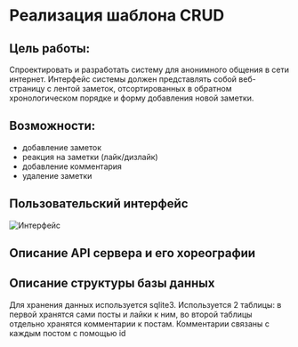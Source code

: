 # Реализация шаблона CRUD

## Цель работы:
Спроектировать и разработать систему для анонимного общения в сети интернет. Интерфейс системы должен представлять собой веб-страницу с лентой заметок, отсортированных в обратном хронологическом порядке и форму добавления новой заметки.

## Возможности:
- добавление заметок
- реакция на заметки (лайк/дизлайк)
- добавление комментария
- удаление заметки
## Пользовательский интерфейс
![Интерфейс]()
## Описание API сервера и его хореографии

## Описание структуры базы данных
Для хранения данных используется sqlite3. Используется 2 таблицы: в первой хранятся сами посты и лайки к ним, во второй таблицы отдельно хранятся комментарии к постам. Комментарии связаны с каждым постом с помощью id


